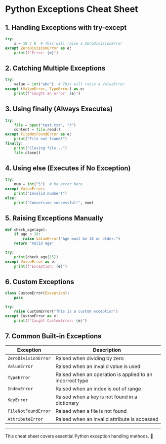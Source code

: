 # Python Exceptions Cheat Sheet

## 1. **Handling Exceptions with try-except**
```python
try:
    x = 10 / 0  # This will raise a ZeroDivisionError
except ZeroDivisionError as e:
    print(f"Error: {e}")
```

## 2. **Catching Multiple Exceptions**
```python
try:
    value = int("abc")  # This will raise a ValueError
except (ValueError, TypeError) as e:
    print(f"Caught an error: {e}")
```

## 3. **Using finally (Always Executes)**
```python
try:
    file = open("test.txt", "r")
    content = file.read()
except FileNotFoundError as e:
    print("File not found!")
finally:
    print("Closing file...")
    file.close()
```

## 4. **Using else (Executes if No Exception)**
```python
try:
    num = int("5")  # No error here
except ValueError:
    print("Invalid number!")
else:
    print("Conversion successful!", num)
```

## 5. **Raising Exceptions Manually**
```python
def check_age(age):
    if age < 18:
        raise ValueError("Age must be 18 or older.")
    return "Valid Age"

try:
    print(check_age(15))
except ValueError as e:
    print(f"Exception: {e}")
```

## 6. **Custom Exceptions**
```python
class CustomError(Exception):
    pass

try:
    raise CustomError("This is a custom exception")
except CustomError as e:
    print(f"Caught CustomError: {e}")
```

## 7. **Common Built-in Exceptions**
| Exception | Description |
|-----------|-------------|
| `ZeroDivisionError` | Raised when dividing by zero |
| `ValueError` | Raised when an invalid value is used |
| `TypeError` | Raised when an operation is applied to an incorrect type |
| `IndexError` | Raised when an index is out of range |
| `KeyError` | Raised when a key is not found in a dictionary |
| `FileNotFoundError` | Raised when a file is not found |
| `AttributeError` | Raised when an invalid attribute is accessed |

---
This cheat sheet covers essential Python exception handling methods. 🚀
